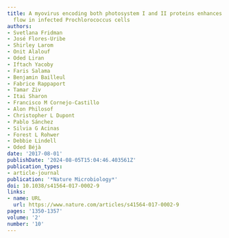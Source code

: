 ```yaml
---
title: A myovirus encoding both photosystem I and II proteins enhances cyclic electron
  flow in infected Prochlorococcus cells
authors:
- Svetlana Fridman
- José Flores-Uribe
- Shirley Larom
- Onit Alalouf
- Oded Liran
- Iftach Yacoby
- Faris Salama
- Benjamin Bailleul
- Fabrice Rappaport
- Tamar Ziv
- Itai Sharon
- Francisco M Cornejo-Castillo
- Alon Philosof
- Christopher L Dupont
- Pablo Sánchez
- Silvia G Acinas
- Forest L Rohwer
- Debbie Lindell
- Oded Béjà
date: '2017-08-01'
publishDate: '2024-08-05T15:04:46.403561Z'
publication_types:
- article-journal
publication: '*Nature Microbiology*'
doi: 10.1038/s41564-017-0002-9
links:
- name: URL
  url: https://www.nature.com/articles/s41564-017-0002-9
pages: '1350-1357'
volume: '2'
number: '10'
---
```


